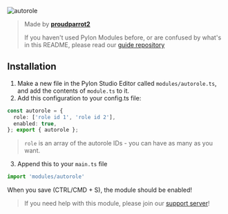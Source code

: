 ![autorole](https://socialify.git.ci/pylonmodules/autorole/image?description=1&font=Raleway&forks=1&issues=1&language=1&logo=https%3A%2F%2Favatars.githubusercontent.com%2Fu%2F126590123%3Fs%3D200%26v%3D4&name=1&owner=1&pattern=Circuit%20Board&pulls=1&stargazers=1&theme=Dark)

> Made by **[proudparrot2](https://github.com/proudparrot2)**
>
> If you haven't used Pylon Modules before, or are confused by what's in this README, please read our [guide repository](https://github.com/pylonmodules/guide)


## Installation
1. Make a new file in the Pylon Studio Editor called `modules/autorole.ts`, and add the contents of `module.ts` to it.
2. Add this configuration to your config.ts file:
```ts
const autorole = {
  role: ['role id 1', 'role id 2'],
  enabled: true,
}; export { autorole };
```
> `role` is an array of the autorole IDs - you can have as many as you want.


3. Append this to your `main.ts` file
```ts
import 'modules/autorole' 
 ```
 
 When you save (CTRL/CMD + S), the module should be enabled!
 
 > If you need help with this module, please join our [support server](https://discord.gg/85Jmh74ePB)!
